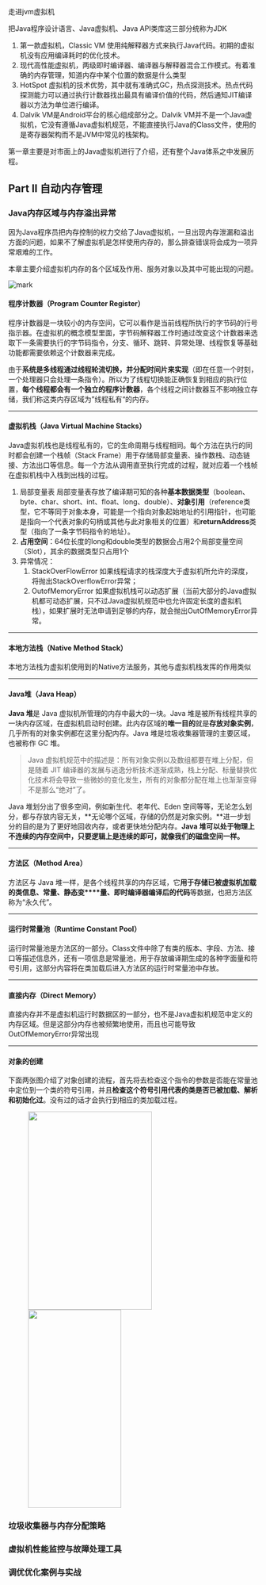 走进jvm虚拟机

把Java程序设计语言、Java虚拟机、Java API类库这三部分统称为JDK

1. 第一款虚拟机，Classic VM 使用纯解释器方式来执行Java代码。初期的虚拟机没有应用编译耗时的优化技术。
2. 现代高性能虚拟机，两级即时编译器、编译器与解释器混合工作模式。有着准确的内存管理，知道内存中某个位置的数据是什么类型
3. HotSpot 虚拟机的技术优势，其中就有准确式GC，热点探测技术。热点代码探测能力可以通过执行计数器找出最具有编译价值的代码，然后通知JIT编译器以方法为单位进行编译。
4. Dalvik VM是Android平台的核心组成部分之。Dalvik VM并不是一个Java虚拟机，它没有遵循Java虚拟机规范，不能直接执行Java的Class文件，使用的是寄存器架构而不是JVM中常见的栈架构。



第一章主要是对市面上的Java虚拟机进行了介绍，还有整个Java体系之中发展历程。



## Part II 自动内存管理

### Java内存区域与内存溢出异常

因为Java程序员把内存控制的权力交给了Java虚拟机，一旦出现内存泄漏和溢出方面的问题，如果不了解虚拟机是怎样使用内存的，那么排查错误将会成为一项异常艰难的工作。

本章主要介绍虚拟机内存的各个区域及作用、服务对象以及其中可能出现的问题。

![mark](http://otbemm1i1.bkt.clouddn.com/blog/180914/791G0BA5AD.png?imageslim)

#### 程序计数器（Program Counter Register）

程序计数器是一块较小的内存空间，它可以看作是当前线程所执行的字节码的行号指示器。在虚拟机的概念模型里面，字节码解释器工作时通过改变这个计数器来选取下一条需要执行的字节码指令，分支、循环、跳转、异常处理、线程恢复等基础功能都需要依赖这个计数器来完成。

由于**系统是多线程通过线程轮流切换，并分配时间片来实现**（即在任意一个时刻，一个处理器只会处理一条指令）。所以为了线程切换能正确恢复到相应的执行位置，**每个线程都会有一个独立的程序计数器**，各个线程之间计数器互不影响独立存储，我们称这类内存区域为”线程私有“的内存。

***

#### 虚拟机栈（Java Virtual Machine Stacks）

Java虚拟机栈也是线程私有的，它的生命周期与线程相同。每个方法在执行的同时都会创建一个栈帧（Stack Frame）用于存储局部变量表、操作数栈、动态链接、方法出口等信息。每一个方法从调用直至执行完成的过程，就对应着一个栈帧在虚拟机栈中入栈到出栈的过程。

1. 局部变量表
   局部变量表存放了编译期可知的各种**基本数据类型**（boolean、byte、char、short、int、float、long、double）、**对象引用**（reference类型，它不等同于对象本身，可能是一个指向对象起始地址的引用指针，也可能是指向一个代表对象的句柄或其他与此对象相关的位置）和**returnAddress**类型（指向了一条字节码指令的地址）。
2. **占用空间**：64位长度的long和double类型的数据会占用2个局部变量空间（Slot），其余的数据类型只占用1个
3. 异常情况：
   1. StackOverFlowError
      如果线程请求的栈深度大于虚拟机所允许的深度，将抛出StackOverflowError异常；
   2. OutofMemoryError
      如果虚拟机栈可以动态扩展（当前大部分的Java虚拟机都可动态扩展，只不过Java虚拟机规范中也允许固定长度的虚拟机栈），如果扩展时无法申请到足够的内存，就会抛出OutOfMemoryError异常。

***

#### 本地方法栈（Native Method Stack）

本地方法栈为虚拟机使用到的Native方法服务，其他与虚拟机栈发挥的作用类似

***

#### Java堆（Java Heap）

**Java 堆**是 Java 虚拟机所管理的内存中最大的一块。Java 堆是被所有线程共享的一块内存区域，在虚拟机启动时创建。此内存区域的**唯一目的**就是**存放对象实例**，几乎所有的对象实例都在这里分配内存。Java 堆是垃圾收集器管理的主要区域，也被称作 GC 堆。

> Java 虚拟机规范中的描述是：所有对象实例以及数组都要在堆上分配，但是随着 JIT 编译器的发展与逃逸分析技术逐渐成熟，栈上分配、标量替换优化技术将会导致一些微妙的变化发生，所有的对象都分配在堆上也渐渐变得不是那么“绝对”了。

Java 堆划分出了很多空间，例如新生代、老年代、Eden 空间等等，无论怎么划分，都与存放内容无关，**无论哪个区域，存储的仍然是对象实例。**进一步划分的目的是为了更好地回收内存，或者更快地分配内存。**Java 堆可以处于物理上不连续的内存空间中，只要逻辑上是连续的即可，就像我们的磁盘空间一样。**

***

#### 方法区（Method Area）

方法区与 Java 堆一样，是各个线程共享的内存区域，它**用于存储已被虚拟机加载的类信息、常量、静态变****量、即时编译器编译后的代码**等数据，也把方法区称为“永久代”。

***

#### 运行时常量池（Runtime Constant Pool）

运行时常量池是方法区的一部分。Class文件中除了有类的版本、字段、方法、接口等描述信息外，还有一项信息是常量池，用于存放编译期生成的各种字面量和符号引用，这部分内容将在类加载后进入方法区的运行时常量池中存放。

***

#### 直接内存（Direct Memory）

直接内存并不是虚拟机运行时数据区的一部分，也不是Java虚拟机规范中定义的内存区域。但是这部分内存也被频繁地使用，而且也可能导致OutOfMemoryError异常出现

***

#### 对象的创建

下面两张图介绍了对象创建的流程，首先将去检查这个指令的参数是否能在常量池中定位到一个类的符号引用，并且**检查这个符号引用代表的类是否已被加载、解析和初始化过**。没有过的话才会执行到相应的类加载过程。

<figure class="half">
    <a hrep="http://otbemm1i1.bkt.clouddn.com/blog/180915/596E2G67AD.png?imageslim"></a><img src="http://otbemm1i1.bkt.clouddn.com/blog/180915/596E2G67AD.png?imageslim" width="250" height="400" align=center>
    <a hrep="http://otbemm1i1.bkt.clouddn.com/blog/180915/h7894DKjGK.png?imageslim"><img src="http://otbemm1i1.bkt.clouddn.com/blog/180915/h7894DKjGK.png?imageslim" width="188" height="400" align=center>
</figure>























### 垃圾收集器与内存分配策略



### 虚拟机性能监控与故障处理工具



### 调优优化案例与实战